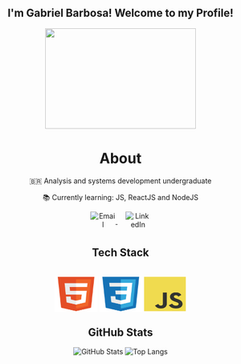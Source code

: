 <div align="center">
  <h2>I'm Gabriel Barbosa! Welcome to my Profile!</h2>
</div>
<div align="center">
  <img src="https://media.giphy.com/media/JoDhV5WdJjJWVf3KLS/giphy.gif" width="300px" height="200px">
</div>

<div align="center" style="display:inline_block">
  <h1>About</h1>
  <p>🇧🇷 Analysis and systems development undergraduate</p>
  <p>📚 Currently learning: JS, ReactJS and NodeJS</p>
  <div>
    <a href="mailto:gabrielbarbosa1315@gmail.com">
      <img style="display: inline-block" align="center" height="40" width="50" src="https://upload.wikimedia.org/wikipedia/commons/thumb/7/7e/Gmail_icon_%282020%29.svg/512px-Gmail_icon_%282020%29.svg.png?20221017173631" target="_blank" alt="Email">
    </a>
    &nbsp;&nbsp;&nbsp; <!-- Adicione vários espaços aqui para criar um espaçamento -->
    <a href="https://www.linkedin.com/in/gabrieldnzz/" target="_blank">
      <img style="display: inline-block" align="center" height="40" width="50" src="https://upload.wikimedia.org/wikipedia/commons/thumb/8/81/LinkedIn_icon.svg/2048px-LinkedIn_icon.svg.png" target="_blank" alt="LinkedIn">
    </a>
  </div>
</div>

<div align="center">
  <h2>Tech Stack</h2>
</div>
<div style="display: inline_block" align="center"><br>
  <img align="center" alt="Gabriel-HTML" height="70" width="85" src="https://raw.githubusercontent.com/devicons/devicon/master/icons/html5/html5-original.svg">
  <img align="center" alt="Gabriel-CSS" height="70" width="85" src="https://raw.githubusercontent.com/devicons/devicon/master/icons/css3/css3-original.svg">
  <img align="center" alt="Gabriel-JS" height="70" width="85" src="https://github.com/devicons/devicon/blob/master/icons/javascript/javascript-original.svg">
</div>
<div align="center">
  <h2>GitHub Stats</h2>
</div>
<div style="display: inline_block" align="center">
  <img src="https://github-readme-stats.vercel.app/api?username=GabrielDnz1&theme=yeblu&show_icons=true&hide_border=false&count_private=true" alt="GitHub Stats">
  <img src="https://github-readme-stats.vercel.app/api/top-langs/?username=GabrielDnz1&theme=yeblu&show_icons=true&hide_border=false&layout=compact" height="195" alt="Top Langs">
</div>
